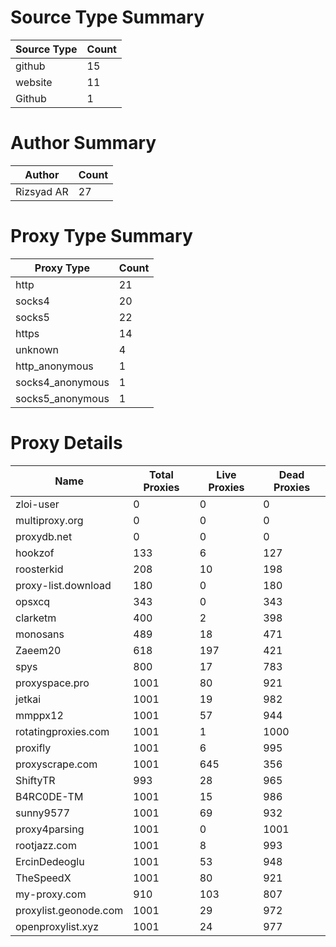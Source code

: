 # Source Type Summary

| Source Type | Count |
|-------------|-------|
| github | 15 |
| website | 11 |
| Github | 1 |


# Author Summary

| Author | Count |
|--------|-------|
| Rizsyad AR | 27 |


# Proxy Type Summary

| Proxy Type | Count |
|------------|-------|
| http | 21 |
| socks4 | 20 |
| socks5 | 22 |
| https | 14 |
| unknown | 4 |
| http_anonymous | 1 |
| socks4_anonymous | 1 |
| socks5_anonymous | 1 |


# Proxy Details

| Name | Total Proxies | Live Proxies | Dead Proxies |
|------|---------------|--------------|---------------|
| zloi-user | 0 | 0 | 0 |
| multiproxy.org | 0 | 0 | 0 |
| proxydb.net | 0 | 0 | 0 |
| hookzof | 133 | 6 | 127 |
| roosterkid | 208 | 10 | 198 |
| proxy-list.download | 180 | 0 | 180 |
| opsxcq | 343 | 0 | 343 |
| clarketm | 400 | 2 | 398 |
| monosans | 489 | 18 | 471 |
| Zaeem20 | 618 | 197 | 421 |
| spys | 800 | 17 | 783 |
| proxyspace.pro | 1001 | 80 | 921 |
| jetkai | 1001 | 19 | 982 |
| mmppx12 | 1001 | 57 | 944 |
| rotatingproxies.com | 1001 | 1 | 1000 |
| proxifly | 1001 | 6 | 995 |
| proxyscrape.com | 1001 | 645 | 356 |
| ShiftyTR | 993 | 28 | 965 |
| B4RC0DE-TM | 1001 | 15 | 986 |
| sunny9577 | 1001 | 69 | 932 |
| proxy4parsing | 1001 | 0 | 1001 |
| rootjazz.com | 1001 | 8 | 993 |
| ErcinDedeoglu | 1001 | 53 | 948 |
| TheSpeedX | 1001 | 80 | 921 |
| my-proxy.com | 910 | 103 | 807 |
| proxylist.geonode.com | 1001 | 29 | 972 |
| openproxylist.xyz | 1001 | 24 | 977 |
